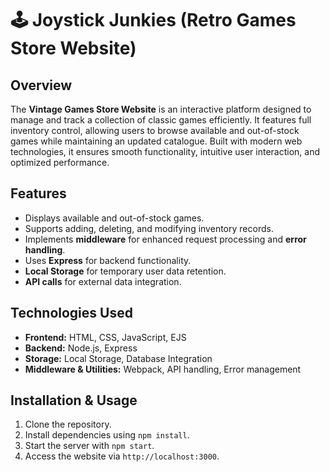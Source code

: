 # 🕹️ Joystick Junkies (Retro Games Store Website) 
## Overview
The **Vintage Games Store Website** is an interactive platform designed to manage and track a collection of classic games efficiently. It features full inventory control, allowing users to browse available and out-of-stock games while maintaining an updated catalogue. Built with modern web technologies, it ensures smooth functionality, intuitive user interaction, and optimized performance.

## Features
- Displays available and out-of-stock games.
- Supports adding, deleting, and modifying inventory records.
- Implements **middleware** for enhanced request processing and **error handling**.
- Uses **Express** for backend functionality.
- **Local Storage** for temporary user data retention.
- **API calls** for external data integration.

## Technologies Used
- **Frontend:** HTML, CSS, JavaScript, EJS
- **Backend:** Node.js, Express
- **Storage:** Local Storage, Database Integration
- **Middleware & Utilities:** Webpack, API handling, Error management

## Installation & Usage
1. Clone the repository.
2. Install dependencies using `npm install`.
3. Start the server with `npm start`.
4. Access the website via `http://localhost:3000`.
